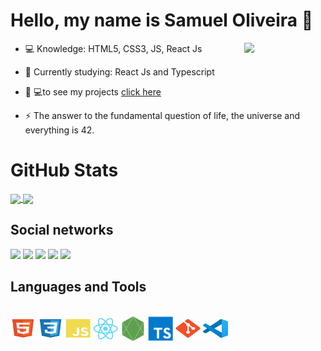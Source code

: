 # Hello, my name is Samuel Oliveira 👤 
 
<img align="right" width="130" src="https://media.giphy.com/media/du3J3cXyzhj75IOgvA/giphy.gif">

* 💻 Knowledge: HTML5, CSS3, JS, React Js

* 🌱 Currently studying: React Js and Typescript

* 👨 💻to see my projects <a href="https://github.com/SamuelOliveiraa?tab=repositories">click here</a>

* ⚡ The answer to the fundamental question of life, the universe and everything is 42.


 <div>
  <h1> GitHub Stats </h1>
  <a href="https://github.com/samueloliveiraa/github-readme-stats">
    <img height=200 align="center" src="https://github-readme-stats.vercel.app/api?username=samueloliveiraa&rank_icon=github&theme=dark#gh-dark-mode-only"/>
  </a>
  <a href="https://github.com/samueloliveiraa/convoychat">
    <img height=200 align="center" src="https://github-readme-stats.vercel.app/api/top-langs?username=samueloliveiraa&layout=compact&langs_count=8&card_width=300&theme=dark#gh-dark-mode-only&rank_icon=github" />
  </a>
</div>
 
  ## Social networks
 
 <div> 
    <a href = "mailto:oliveira_samuel14@hotmail.com"><img src="https://img.shields.io/badge/Microsoft_Outlook-0078D4?style=for-the-badge&logo=microsoft-outlook&logoColor=white" target="_blank"></a>
    <a href = "mailto:oliveira.samuel1412@gmail.com"><img src="https://img.shields.io/badge/Gmail-D14836?style=for-the-badge&logo=gmail&logoColor=white" target="_blank"></a>
    <a href="https://www.linkedin.com/in/samuel-oliveira-de-ara%C3%BAjo-473254191/" target="_blank"><img src="https://img.shields.io/badge/-LinkedIn-%230077B5?style=for-the-badge&logo=linkedin&logoColor=white" target="_blank"></a>
    <a href="https://www.instagram.com/samuka.oliveira0/" target="_blank"><img src="https://img.shields.io/badge/-Instagram-%23E4405F?style=for-the-badge&logo=instagram&logoColor=white" target="_blank"></a>  
    <a href="https://discord.com/channels/@me5" target="_blank"><img src="https://img.shields.io/badge/Discord-7289DA?style=for-the-badge&logo=discord&logoColor=white" target="_blank"></a> 
 
 </div>
 
## Languages and Tools
 
<div style="display: inline_block"><br>
  <img align="center" alt="Samu-HTML" height="30" width="40" src="https://raw.githubusercontent.com/devicons/devicon/master/icons/html5/html5-original.svg">
  <img align="center" alt="Samu-CSS" height="30" width="40" src="https://raw.githubusercontent.com/devicons/devicon/master/icons/css3/css3-original.svg">
  <img align="center" alt="Samu-Js" height="30" width="40" src="https://raw.githubusercontent.com/devicons/devicon/master/icons/javascript/javascript-plain.svg">
  <img align="center" alt="Samu-React" height="39" width="40" src="https://github.com/devicons/devicon/blob/master/icons/react/react-original.svg">
  <img align="center" alt="Samu-Node" height="39" width="40" src="https://github.com/devicons/devicon/blob/master/icons/nodejs/nodejs-plain.svg">
  <img align="center" alt="Samu-Ts" height="39" width="40" src="https://github.com/devicons/devicon/blob/master/icons/typescript/typescript-plain.svg">
  <img align="center" alt="Samu-Git" height="30"  width="40" src="https://github.com/devicons/devicon/blob/master/icons/git/git-original.svg">
  <img align="center" alt="Samu-VsCode" height="30"  width="40" src="https://github.com/devicons/devicon/blob/master/icons/vscode/vscode-original.svg">
</div> 

                         
